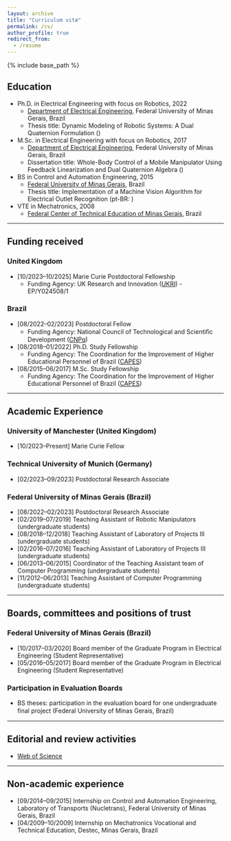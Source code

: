 ```yaml
---
layout: archive
title: "Curriculum vitæ"
permalink: /cv/
author_profile: true
redirect_from:
  - /resume
---
```


{% include base_path %}

## Education

* Ph.D. in Electrical Engineering with focus on Robotics, 2022
  * [Department of Electrical Engineering](https://www.ppgee.ufmg.br/), Federal University of Minas Gerais, Brazil
  * Thesis title: Dynamic Modeling of Robotic Systems: A Dual Quaternion Formulation ([<i class="fa fa-fw fa-file-pdf" aria-hidden="true"></i>](https://ffasilva.github.io/files/PhD_Thesis_Frederico_Afonso.pdf))
* M.Sc. in Electrical Engineering with focus on Robotics, 2017
  * [Department of Electrical Engineering](https://www.ppgee.ufmg.br/), Federal University of Minas Gerais, Brazil
  * Dissertation title: Whole-Body Control of a Mobile Manipulator Using Feedback Linearization and Dual
Quaternion Algebra ([<i class="fa fa-fw fa-file-pdf" aria-hidden="true"></i>](https://ffasilva.github.io/files/Master_Thesis_Frederico_Afonso.pdf))
* BS in Control and Automation Engineering, 2015
  * [Federal University of Minas Gerais](https://ufmg.br/), Brazil
  * Thesis title: Implementation of a Machine Vision Algorithm for Electrical Outlet Recognition (pt-BR: [<i class="fa fa-fw fa-file-pdf" aria-hidden="true"></i>](https://ffasilva.github.io/files/Monografia_Frederico.pdf))
* VTE in Mechatronics, 2008
  * [Federal Center of Technical Education of Minas Gerais](https://www.cefetmg.br/), Brazil

---

## Funding received

### United Kingdom

  * [10/2023–10/2025] Marie Curie Postdoctoral Fellowship
    * Funding Agency: UK Research and Innovation ([UKRI](https://www.ukri.org/)) - EP/Y024508/1

### Brazil

  * [08/2022–02/2023] Postdoctoral Fellow
    * Funding Agency: National Council of Technological and Scientiﬁc Development ([CNPq](https://www.gov.br/cnpq/pt-br))
  * [08/2018–01/2022] Ph.D. Study Fellowship
    * Funding Agency: The Coordination for the Improvement of Higher Educational Personnel of Brazil
([CAPES](https://www.gov.br/capes/pt-br))
  * [08/2015–06/2017] M.Sc. Study Fellowship
    * Funding Agency: The Coordination for the Improvement of Higher Educational Personnel of Brazil
([CAPES](https://www.gov.br/capes/pt-br))

---

## Academic Experience

### University of Manchester (United Kingdom)

  * [10/2023–Present] Marie Curie Fellow

### Technical University of Munich (Germany)

  * [02/2023–09/2023] Postdoctoral Research Associate

### Federal University of Minas Gerais (Brazil)

  * [08/2022–02/2023] Postdoctoral Research Associate
  * [02/2019–07/2019] Teaching Assistant of Robotic Manipulators (undergraduate students)
  * [08/2018–12/2018] Teaching Assistant of Laboratory of Projects III (undergraduate students)
  * [02/2016–07/2016] Teaching Assistant of Laboratory of Projects III (undergraduate students)
  * [06/2013–06/2015] Coordinator of the Teaching Assistant team of Computer Programming (undergraduate students)
  * [11/2012–06/2013] Teaching Assistant of Computer Programming (undergraduate students)

---

## Boards, committees and positions of trust

### Federal University of Minas Gerais (Brazil)

  * [10/2017–03/2020] Board member of the Graduate Program in Electrical Engineering (Student Representative)
  * [05/2016–05/2017] Board member of the Graduate Program in Electrical Engineering (Student Representative)

### Participation in Evaluation Boards
  * BS theses: participation in the evaluation board for one undergraduate ﬁnal project (Federal University of Minas Gerais, Brazil)

---

## Editorial and review activities

  * [Web of Science](https://www.webofscience.com/wos/author/record/364088)

---

## Non-academic experience

  * [09/2014–09/2015] Internship on Control and Automation Engineering, Laboratory of Transports (Nucletrans), Federal University of Minas Gerais, Brazil
  * [04/2009–10/2009] Internship on Mechatronics Vocational and Technical Education, Destec, Minas Gerais, Brazil
